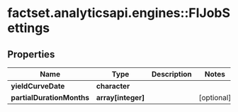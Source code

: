 # factset.analyticsapi.engines::FIJobSettings

## Properties
Name | Type | Description | Notes
------------ | ------------- | ------------- | -------------
**yieldCurveDate** | **character** |  | 
**partialDurationMonths** | **array[integer]** |  | [optional] 


